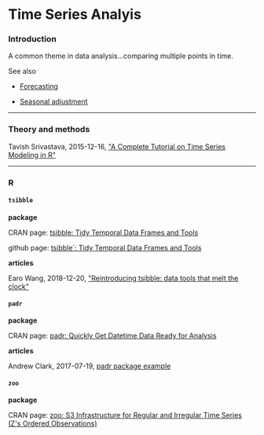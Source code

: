 # Time Series Analyis

### Introduction

A common theme in data analysis...comparing multiple points in time.

See also

* [Forecasting](Forecasting.md)

* [Seasonal adjustment](SeasonalAdjustment.md)

---
### Theory and methods

Tavish Srivastava, 2015-12-16, ["A Complete Tutorial on Time Series Modeling in R"](https://www.analyticsvidhya.com/blog/2015/12/complete-tutorial-time-series-modeling/)


---
### R

#### `tsibble`

**package**

CRAN page: [tsibble: Tidy Temporal Data Frames and Tools](https://cran.r-project.org/web/packages/tsibble/index.html)

github page: [tsibble`: Tidy Temporal Data Frames and Tools](https://github.com/tidyverts/tsibble)

**articles**

Earo Wang, 2018-12-20, ["Reintroducing tsibble: data tools that melt the clock"](https://blog.earo.me/2018/12/20/reintro-tsibble/)

#### `padr`

**package**

CRAN page: [padr: Quickly Get Datetime Data Ready for Analysis](https://cran.r-project.org/web/packages/padr/index.html)

**articles**

Andrew Clark, 2017-07-19, [padr package example](https://www.mytinyshinys.com/2017/07/19/user2017-padr/)


#### `zoo`

**package**

CRAN page: [zoo: S3 Infrastructure for Regular and Irregular Time Series (Z's Ordered Observations)](https://cran.r-project.org/web/packages/zoo/index.html)


